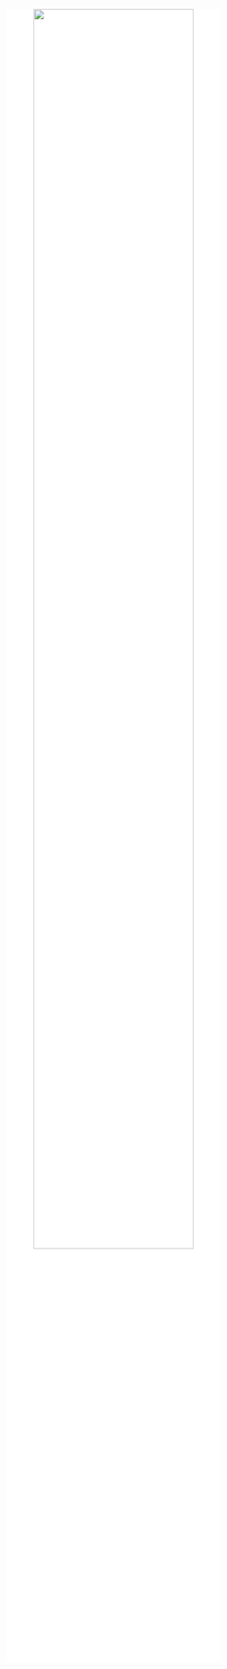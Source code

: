   <p align="center"> <img src="https://lewagon-alumni.slack.com/files/U011027JJAY/F03CEHAT44U/full_ooo.png" alt="" style="width:75%; border:0; background:white"></p>

